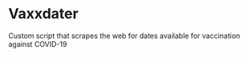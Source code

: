 # Vaxxdater
Custom script that scrapes the web for dates available for vaccination against COVID-19
